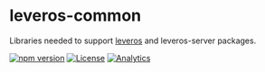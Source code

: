 # leveros-common

Libraries needed to support
[leveros](https://www.npmjs.com/package/leveros) and leveros-server
packages.

[![npm version](https://badge.fury.io/js/leveros.svg)](https://badge.fury.io/js/leveros) [![License](https://img.shields.io/badge/license-Apache--2.0-blue.svg)](http://www.apache.org/licenses/LICENSE-2.0) [![Analytics](https://ga-beacon.appspot.com/UA-77293003-2/github.com/leveros/leveros/js/leveros-common?pixel)](https://github.com/igrigorik/ga-beacon)
